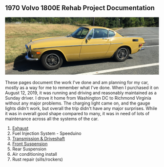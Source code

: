 ## 1970 Volvo 1800E Rehab Project Documentation

![Yellow 1970 Volvo 1800E car in parking lot](images/1970-1800E.jpg)

These pages document the work I've done and am planning for my car, mostly as a way for me to remember what I've done. When I purchased it on August 12, 2019, it was running and driving and reasonably maintained as a Sunday driver. I drove it home from Washington DC to Richmond Virginia without any major problems. The charging light came on, and the gauge lights didn't work, but overall the trip didn't have any major surprises. While it was in overall good shape compared to many, it was in need of lots of maintenance across all the systems of the car.

1. [Exhaust](Exhaust.md)
1. Fuel Injection System - Speeduino
2. [Transmission & Driveshaft](Transmission.md)
3. [Front Suspension](Front%20Suspension.md)
4. Rear Suspension
5. Air conditioning install
6. Rust repair (sills/rockers)